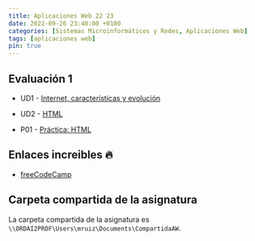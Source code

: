 ```yaml
---
title: Aplicaciones Web 22 23
date: 2022-09-26 23:40:00 +0100
categories: [Sistemas Microinformáticos y Redes, Aplicaciones Web]
tags: [aplicaciones web]
pin: true
---
```


## Evaluación 1

- UD1 - [Internet, características y evolución](/posts/internet-caracteristicas-evolucion/)
- UD2 - [HTML](/posts/html/)


- P01 - [Práctica: HTML](/posts/practica-html/)


## Enlaces increibles 🔥

- [freeCodeCamp](https://www.freecodecamp.org/)

## Carpeta compartida de la asignatura

La carpeta compartida de la asignatura es `\\ORDAI2PROF\Users\mruiz\Documents\CompartidaAW`.